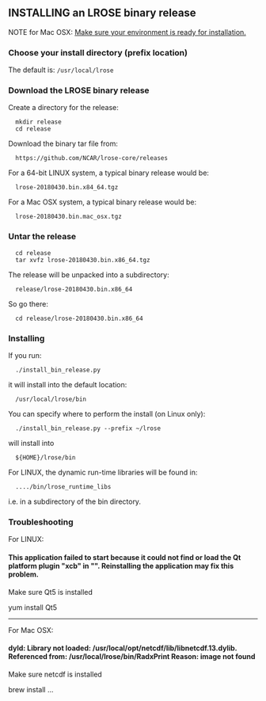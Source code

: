 ## INSTALLING an LROSE binary release

NOTE for Mac OSX: [Make sure your environment is ready for installation.](./README_OSX_PREPARING_ENVIRONMENT.md)

### Choose your install directory (prefix location)

The default is: `/usr/local/lrose`

### Download the LROSE binary release

Create a directory for the release:

```
  mkdir release
  cd release
```

Download the binary tar file from:

```
  https://github.com/NCAR/lrose-core/releases
```

For a 64-bit LINUX system, a typical binary release would be:

```
  lrose-20180430.bin.x84_64.tgz
```

For a Mac OSX system, a typical binary release would be:

```
  lrose-20180430.bin.mac_osx.tgz
```

### Untar the release

```
  cd release
  tar xvfz lrose-20180430.bin.x86_64.tgz
```

The release will be unpacked into a subdirectory:

```
  release/lrose-20180430.bin.x86_64
```

So go there:

```
  cd release/lrose-20180430.bin.x86_64
```

### Installing

If you run:

```
  ./install_bin_release.py
```

it will install into the default location:

```
  /usr/local/lrose/bin
```

You can specify where to perform the install (on Linux only):

```
  ./install_bin_release.py --prefix ~/lrose
```

will install into

```
  ${HOME}/lrose/bin
```

For LINUX, the dynamic run-time libraries will be found in:

```
  ..../bin/lrose_runtime_libs
```

i.e. in a subdirectory of the bin directory.

### Troubleshooting

For LINUX:
#### This application failed to start because it could not find or load the Qt platform plugin "xcb" in "".  Reinstalling the application may fix this problem.

Make sure Qt5 is installed

yum install Qt5

-------------

For Mac OSX:
#### dyld: Library not loaded: /usr/local/opt/netcdf/lib/libnetcdf.13.dylib. Referenced from: /usr/local/lrose/bin/RadxPrint Reason: image not found

Make sure netcdf is installed

brew install ...
